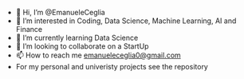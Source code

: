 - 👋 Hi, I’m @EmanueleCeglia
- 👀 I’m interested in Coding, Data Science, Machine Learning, AI and Finance
- 🌱 I’m currently learning Data Science
- 💞️ I’m looking to collaborate on a StartUp
- 📫 How to reach me emanueleceglia0@gmail.com
- For my personal and univeristy projects see the repository
<!---
EmanueleCeglia/EmanueleCeglia is a ✨ special ✨ repository because its `README.md` (this file) appears on your GitHub profile.
You can click the Preview link to take a look at your changes.
--->
